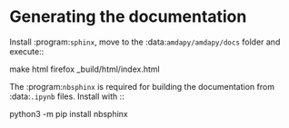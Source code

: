 Generating the documentation
============================

Install :program:`sphinx`, move to the :data:`amdapy/amdapy/docs` folder and execute::

   make html
   firefox _build/html/index.html

The :program:`nbsphinx` is required for building the documentation from :data:`.ipynb` files. Install
with ::

   python3 -m pip install nbsphinx


